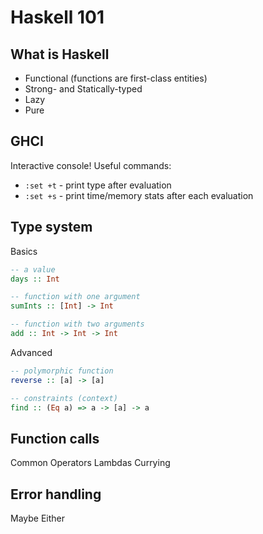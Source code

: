 # Haskell 101


## What is Haskell


* Functional (functions are first-class entities)
* Strong- and Statically-typed
* Lazy
* Pure

## GHCI
Interactive console!
Useful commands:
* `:set +t` - print type after evaluation
* `:set +s` - print time/memory stats after each evaluation

## Type system
Basics
```haskell
-- a value
days :: Int

-- function with one argument
sumInts :: [Int] -> Int

-- function with two arguments
add :: Int -> Int -> Int
```

Advanced
```haskell
-- polymorphic function
reverse :: [a] -> [a]

-- constraints (context)
find :: (Eq a) => a -> [a] -> a
```

## Function calls
Common
Operators
Lambdas
Currying

## Error handling
Maybe
Either
